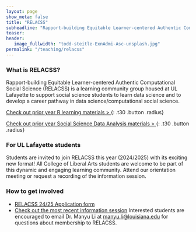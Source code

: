 ```yaml
---
layout: page
show_meta: false
title: "RELACSS"
subheadline: "Rapport-building Equitable Learner-centered Authentic Computational Social Science learning community group"
teaser:  
header:
   image_fullwidth: "todd-steitle-ExnAdmi-Asc-unsplash.jpg"
permalink: "/teaching/relacss"
---
```


 
### What is RELACSS?
Rapport-building Equitable Learner-centered Authentic Computational Social Science (RELACSS) is a learning community group housed at UL Lafayette to support social science students to learn data science and to develop a career pathway in data science/computational social science. 

[Check out prior year R learning materials > ](https://manyu26.github.io/daisolab/teaching/rsummer)
{: .t30 .button .radius}

[Check out prior year Social Science Data Analysis materials > ](https://manyu26.github.io/daisolab/teaching/RELACSS2022)
{: .t30 .button .radius}

### For UL Lafayette students
Students are invited to join RELACSS this year (2024/2025) with its exciting new format! All College of Liberal Arts students are welcome to be part of this dynamic and engaging learning community. Attend our orientation meeting or request a recording of the information session. 

### How to get involved

* [RELACSS 24/25 Application form](https://forms.office.com/Pages/ResponsePage.aspx?id=zrCzE3XNpEm_6goDsB_xq7-IXaeKa51EhQB-YUvvPotUREs4SFdZQjhaVk5KMjZESTBET0VDSkxaUS4u)
* [Check out the most recent information session](https://www.canva.com/design/DAGVh3nSvik/aeGSKF6thUZWGZnf7LhTOA/view?utm_content=DAGVh3nSvik&utm_campaign=designshare&utm_medium=link&utm_source=editor)
Interested students are encouraged to email Dr. Manyu Li at manyu.li@louisiana.edu for questions about membership to RELACSS.
